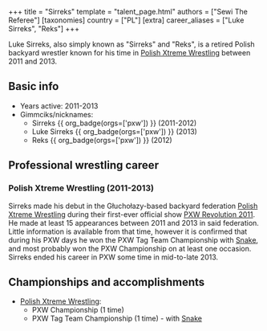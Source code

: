 +++
title = "Sirreks"
template = "talent_page.html"
authors = ["Sewi The Referee"]
[taxonomies]
country = ["PL"]
[extra]
career_aliases = ["Luke Sirreks", "Reks"]
+++

Luke Sirreks, also simply known as "Sirreks" and "Reks", is a retired Polish backyard wrestler known for his time in [Polish Xtreme Wrestling](@/o/pxw.md) between 2011 and 2013.

## Basic info

* Years active: 2011-2013
* Gimmciks/nicknames:
  - Sirreks {{ org_badge(orgs=['pxw']) }} (2011-2012)
  - Luke Sirreks {{ org_badge(orgs=['pxw']) }} (2013)
  - Reks {{ org_badge(orgs=['pxw']) }} (2012)

## Professional wrestling career

### Polish Xtreme Wrestling (2011-2013)

Sirreks made his debut in the Głuchołazy-based backyard federation [Polish Xtreme Wrestling](@/o/pxw.md) during their first-ever official show [PXW Revolution 2011](@/e/pxw/2011-05-22-pxw-revolution-2011.md). He made at least 15 appearances between 2011 and 2013 in said federation.
Little information is available from that time, however it is confirmed that during his PXW days he won the PXW Tag Team Championship with [Snake](@/w/snake.md), and most probably won the PXW Championship on at least one occasion. Sirreks ended his career in PXW some time in mid-to-late 2013.

## Championships and accomplishments

* [Polish Xtreme Wrestling](@/o/pxw.md):
  - PXW Championship (1 time)
  - PXW Tag Team Championship (1 time) - with [Snake](@/w/snake.md)
